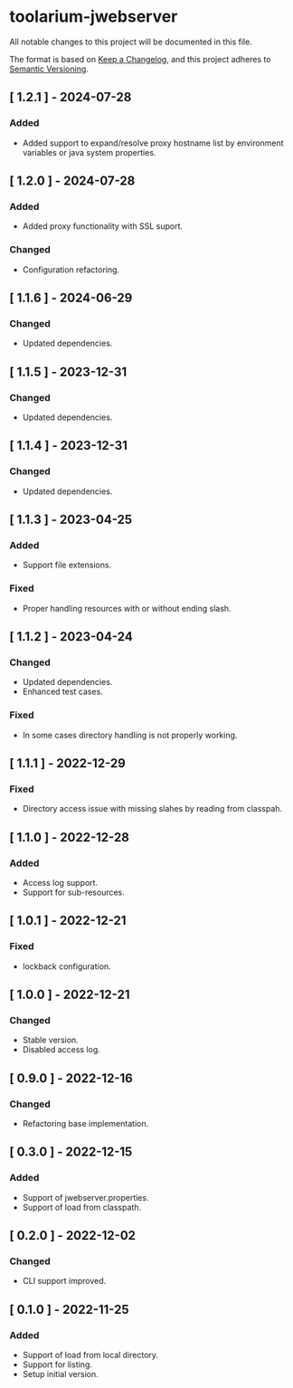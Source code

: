 # toolarium-jwebserver

All notable changes to this project will be documented in this file.

The format is based on [Keep a Changelog](https://keepachangelog.com/en/1.0.0/),
and this project adheres to [Semantic Versioning](https://semver.org/spec/v2.0.0.html).

## [ 1.2.1 ] - 2024-07-28
### Added
- Added support to expand/resolve proxy hostname list by environment variables or java system properties.

## [ 1.2.0 ] - 2024-07-28
### Added
- Added proxy functionality with SSL suport.

### Changed
- Configuration refactoring.

## [ 1.1.6 ] - 2024-06-29
### Changed
- Updated dependencies.

## [ 1.1.5 ] - 2023-12-31
### Changed
- Updated dependencies.

## [ 1.1.4 ] - 2023-12-31
### Changed
- Updated dependencies.

## [ 1.1.3 ] - 2023-04-25
### Added
- Support file extensions.

### Fixed
- Proper handling resources with or without ending slash.

## [ 1.1.2 ] - 2023-04-24
### Changed
- Updated dependencies.
- Enhanced test cases.

### Fixed
- In some cases directory handling is not properly working.

## [ 1.1.1 ] - 2022-12-29
### Fixed
- Directory access issue with missing slahes by reading from classpah.

## [ 1.1.0 ] - 2022-12-28
### Added
- Access log support.
- Support for sub-resources.

## [ 1.0.1 ] - 2022-12-21
### Fixed
- lockback configuration.

## [ 1.0.0 ] - 2022-12-21
### Changed
- Stable version.
- Disabled access log.

## [ 0.9.0 ] - 2022-12-16
### Changed
- Refactoring base implementation.

## [ 0.3.0 ] - 2022-12-15
### Added
- Support of jwebserver.properties.
- Support of load from classpath.

## [ 0.2.0 ] - 2022-12-02
### Changed
- CLI support improved.

## [ 0.1.0 ] - 2022-11-25
### Added
- Support of load from local directory.
- Support for listing.
- Setup initial version.

